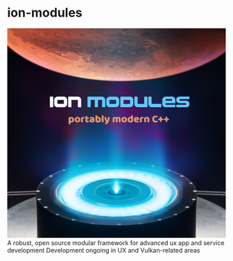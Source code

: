 # ion-modules
![alt text](ion-modules.jpg)
A robust, open source modular framework for advanced ux app and service development
Development ongoing in UX and Vulkan-related areas